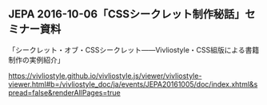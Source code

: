 ## JEPA 2016-10-06「CSSシークレット制作秘話」セミナー資料

「シークレット・オブ・CSSシークレット――Vivliostyle・CSS組版による書籍制作の実例紹介」

https://vivliostyle.github.io/vivliostyle.js/viewer/vivliostyle-viewer.html#b=/vivliostyle_doc/ja/events/JEPA20161005/doc/index.xhtml&spread=false&renderAllPages=true
